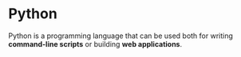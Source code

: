 <h1> Python </h1>

Python is a programming language that can be used both for writing **command-line scripts** or building **web applications**.
